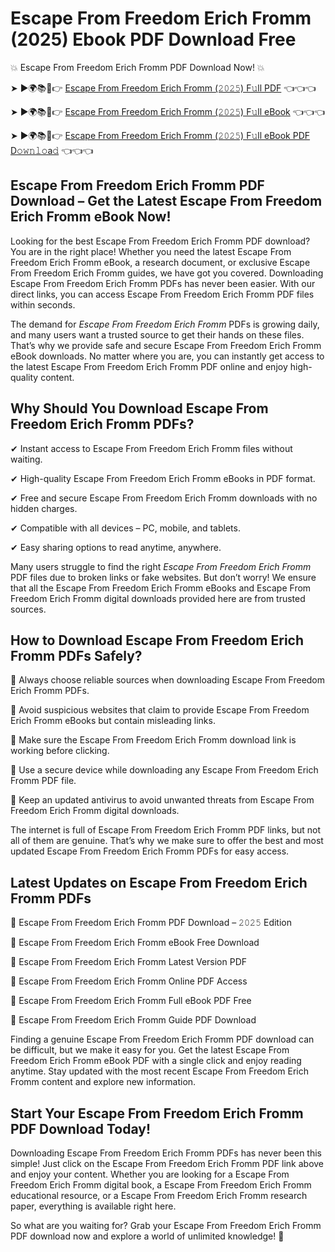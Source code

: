 # Escape From Freedom Erich Fromm (2025) Ebook PDF Download Free

💥 Escape From Freedom Erich Fromm PDF Download Now! 💥

➤ ►🌍📚📱👉 [Escape From Freedom Erich Fromm (𝟸𝟶𝟸𝟻) F𝚞ll PDF](https://getpdf.xyz/escape-from-freedom-erich-fromm) 👈👈👈


➤ ►🌍📚📱👉 [Escape From Freedom Erich Fromm (𝟸𝟶𝟸𝟻) F𝚞ll eBook](https://getpdf.xyz/escape-from-freedom-erich-fromm) 👈👈👈


➤ ►🌍📚📱👉 [Escape From Freedom Erich Fromm (𝟸𝟶𝟸𝟻) F𝚞ll eBook PDF D𝚘𝚠𝚗𝚕𝚘a𝚍](https://getpdf.xyz/escape-from-freedom-erich-fromm) 👈👈👈


## Escape From Freedom Erich Fromm PDF Download – Get the Latest Escape From Freedom Erich Fromm eBook Now!

Looking for the best Escape From Freedom Erich Fromm PDF download? You are in the right place! Whether you need the latest Escape From Freedom Erich Fromm eBook, a research document, or exclusive Escape From Freedom Erich Fromm guides, we have got you covered. Downloading Escape From Freedom Erich Fromm PDFs has never been easier. With our direct links, you can access Escape From Freedom Erich Fromm PDF files within seconds.

The demand for *Escape From Freedom Erich Fromm* PDFs is growing daily, and many users want a trusted source to get their hands on these files. That’s why we provide safe and secure Escape From Freedom Erich Fromm eBook downloads. No matter where you are, you can instantly get access to the latest Escape From Freedom Erich Fromm PDF online and enjoy high-quality content.

## Why Should You Download Escape From Freedom Erich Fromm PDFs?

✔ Instant access to Escape From Freedom Erich Fromm files without waiting.

✔ High-quality Escape From Freedom Erich Fromm eBooks in PDF format.

✔ Free and secure Escape From Freedom Erich Fromm downloads with no hidden charges.

✔ Compatible with all devices – PC, mobile, and tablets.

✔ Easy sharing options to read anytime, anywhere.

Many users struggle to find the right *Escape From Freedom Erich Fromm* PDF files due to broken links or fake websites. But don’t worry! We ensure that all the Escape From Freedom Erich Fromm eBooks and Escape From Freedom Erich Fromm digital downloads provided here are from trusted sources.

## How to Download Escape From Freedom Erich Fromm PDFs Safely?

📌 Always choose reliable sources when downloading Escape From Freedom Erich Fromm PDFs.

📌 Avoid suspicious websites that claim to provide Escape From Freedom Erich Fromm eBooks but contain misleading links.

📌 Make sure the Escape From Freedom Erich Fromm download link is working before clicking.

📌 Use a secure device while downloading any Escape From Freedom Erich Fromm PDF file.

📌 Keep an updated antivirus to avoid unwanted threats from Escape From Freedom Erich Fromm digital downloads.

The internet is full of Escape From Freedom Erich Fromm PDF links, but not all of them are genuine. That’s why we make sure to offer the best and most updated Escape From Freedom Erich Fromm PDFs for easy access.

## Latest Updates on Escape From Freedom Erich Fromm PDFs

🔹 Escape From Freedom Erich Fromm PDF Download – 𝟸𝟶𝟸𝟻 Edition

🔹 Escape From Freedom Erich Fromm eBook Free Download

🔹 Escape From Freedom Erich Fromm Latest Version PDF

🔹 Escape From Freedom Erich Fromm Online PDF Access

🔹 Escape From Freedom Erich Fromm Full eBook PDF Free

🔹 Escape From Freedom Erich Fromm Guide PDF Download

Finding a genuine Escape From Freedom Erich Fromm PDF download can be difficult, but we make it easy for you. Get the latest Escape From Freedom Erich Fromm eBook PDF with a single click and enjoy reading anytime. Stay updated with the most recent Escape From Freedom Erich Fromm content and explore new information.

## Start Your Escape From Freedom Erich Fromm PDF Download Today!

Downloading Escape From Freedom Erich Fromm PDFs has never been this simple! Just click on the Escape From Freedom Erich Fromm PDF link above and enjoy your content. Whether you are looking for a Escape From Freedom Erich Fromm digital book, a Escape From Freedom Erich Fromm educational resource, or a Escape From Freedom Erich Fromm research paper, everything is available right here.

So what are you waiting for? Grab your Escape From Freedom Erich Fromm PDF download now and explore a world of unlimited knowledge! 🚀